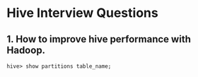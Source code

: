 # Hive Interview Questions
## 1. How to improve hive performance with Hadoop.
`hive> show partitions table_name;`
